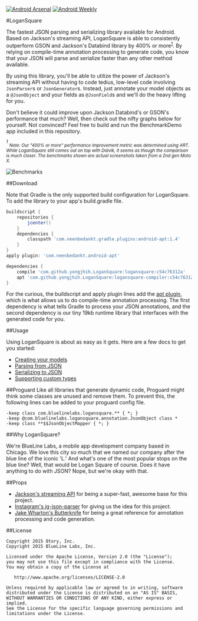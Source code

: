 [![Android Arsenal](https://img.shields.io/badge/Android%20Arsenal-LoganSquare-brightgreen.svg?style=flat)](https://android-arsenal.com/details/1/1550) [![Android Weekly](https://img.shields.io/badge/Android%20Weekly-141-blue.svg?style=flat)](http://androidweekly.net/issues/issue-141)

#LoganSquare

The fastest JSON parsing and serializing library available for Android. Based on Jackson's streaming API, LoganSquare is able to consistently outperform GSON and Jackson's Databind library by 400% or more<sup>[1](#1)</sup>. By relying on compile-time annotation processing to generate code, you know that your JSON will parse and serialize faster than any other method available.

By using this library, you'll be able to utilize the power of Jackson's streaming API without having to code tedius, low-level code involving `JsonParser`s or `JsonGenerator`s. Instead, just annotate your model objects as a `@JsonObject` and your fields as `@JsonField`s and we'll do the heavy lifting for you.

Don't believe it could improve upon Jackson Databind's or GSON's performance that much? Well, then check out the nifty graphs below for yourself. Not convinced? Feel free to build and run the BenchmarkDemo app included in this repository.

<a name="1"></a>
*<sup>1</sup> <sub>Note: Our "400% or more" performance improvement metric was determined using ART. While LoganSquare still comes out on top with Dalvik, it seems as though the comparison is much closer. The benchmarks shown are actual screenshots taken from a 2nd gen Moto X.<sub>*

![Benchmarks](docs/benchmarks.jpg)

##Download

Note that Gradle is the only supported build configuration for LoganSquare. To add the library to your app's build.gradle file.

```groovy
buildscript {
    repositories {
        jcenter()
    }
    dependencies {
        classpath 'com.neenbedankt.gradle.plugins:android-apt:1.4'
    }
}
apply plugin: 'com.neenbedankt.android-apt'

dependencies {
    compile 'com.github.yongjhih.LoganSquare:logansquare:c54c76312a'
    apt 'com.github.yongjhih.LoganSquare:logansquare-compiler:c54c76312a'
}

```
For the curious, the buildscript and apply plugin lines add the [apt plugin](https://bitbucket.org/hvisser/android-apt), which is what allows us to do compile-time annotation processing. The first dependency is what tells Gradle to process your JSON annotations, and the second dependency is our tiny 19kb runtime library that interfaces with the generated code for you.

##Usage

Using LoganSquare is about as easy as it gets. Here are a few docs to get you started:

 * [Creating your models](docs/Models.md)
 * [Parsing from JSON](docs/Parsing.md)
 * [Serializing to JSON](docs/Serializing.md)
 * [Supporting custom types](docs/TypeConverters.md)

##Proguard
Like all libraries that generate dynamic code, Proguard might think some classes are unused and remove them. To prevent this, the following lines can be added to your proguard config file.

```
-keep class com.bluelinelabs.logansquare.** { *; }
-keep @com.bluelinelabs.logansquare.annotation.JsonObject class *
-keep class **$$JsonObjectMapper { *; }
```

##Why LoganSquare?

We're BlueLine Labs, a mobile app development company based in Chicago. We love this city so much that we named our company after the blue line of the iconic 'L.' And what's one of the most popular stops on the blue line? Well, that would be Logan Square of course. Does it have anything to do with JSON? Nope, but we're okay with that.

##Props

 * [Jackson's streaming API](https://github.com/FasterXML/jackson-core) for being a super-fast, awesome base for this project.
 * [Instagram's ig-json-parser](https://github.com/Instagram/ig-json-parser) for giving us the idea for this project.
 * [Jake Wharton's Butterknife](https://github.com/JakeWharton/butterknife) for being a great reference for annotation processing and code generation.

##License

    Copyright 2015 8tory, Inc.
    Copyright 2015 BlueLine Labs, Inc.

    Licensed under the Apache License, Version 2.0 (the "License");
    you may not use this file except in compliance with the License.
    You may obtain a copy of the License at

       http://www.apache.org/licenses/LICENSE-2.0

    Unless required by applicable law or agreed to in writing, software
    distributed under the License is distributed on an "AS IS" BASIS,
    WITHOUT WARRANTIES OR CONDITIONS OF ANY KIND, either express or implied.
    See the License for the specific language governing permissions and
    limitations under the License.


